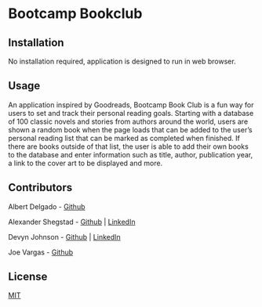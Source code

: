 # Bootcamp Bookclub

## Installation
No installation required, application is designed to run in web browser.

## Usage
An application inspired by Goodreads, Bootcamp Book Club is a fun way for users to set and track their personal reading goals. Starting with a database of 100 classic novels and stories from authors around the world, users are shown a random book when the page loads that can be added to the user’s personal reading list that can be marked as completed when finished. If there are books outside of that list, the user is able to add their own books to the database and enter information such as title, author, publication year, a link to the cover art to be displayed and more.


## Contributors
<p>Albert Delgado - <a href="https://github.com/Bert0424">Github</a></p>
<p>Alexander Shegstad - <a href="https://github.com/AMShegstad">Github</a> | <a href="https://www.linkedin.com/in/alexander-shegstad/ ">LinkedIn</a></p>
<p>Devyn Johnson - <a href="https://www.github.com/devynjohnson">Github</a> | <a href="https://www.linkedin.com/in/devyn-johnson-a5259213b">LinkedIn</a></p>
<p>Joe Vargas - <a href="https://github.com/minastyr">Github</a></p>

## License
[MIT](https://choosealicense.com/licenses/mit/)